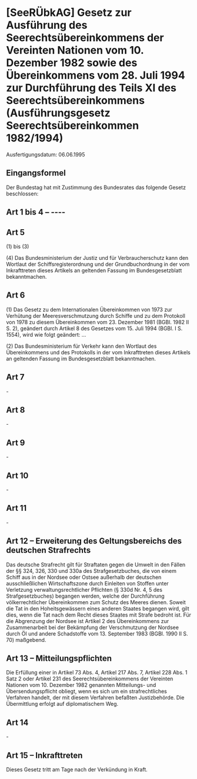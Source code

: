 # [SeeRÜbkAG] Gesetz zur Ausführung des Seerechtsübereinkommens der Vereinten Nationen vom 10. Dezember 1982 sowie des Übereinkommens vom 28. Juli 1994 zur Durchführung des Teils XI des Seerechtsübereinkommens  (Ausführungsgesetz Seerechtsübereinkommen 1982/1994)

Ausfertigungsdatum: 06.06.1995

 

## Eingangsformel

Der Bundestag hat mit Zustimmung des Bundesrates das folgende Gesetz beschlossen:


## Art 1 bis 4 – ----


## Art 5

(1) bis (3)

(4) Das Bundesministerium der Justiz und für Verbraucherschutz kann den Wortlaut der Schiffsregisterordnung und der Grundbuchordnung in der vom Inkrafttreten dieses Artikels an geltenden Fassung im Bundesgesetzblatt bekanntmachen.


## Art 6

(1) Das Gesetz zu dem Internationalen Übereinkommen von 1973 zur Verhütung der Meeresverschmutzung durch Schiffe und zu dem Protokoll von 1978 zu diesem Übereinkommen vom 23. Dezember 1981 (BGBl. 1982 II S. 2), geändert durch Artikel 8 des Gesetzes vom 15. Juli 1994 (BGBl. I S. 1554), wird wie folgt geändert: ...

(2) Das Bundesministerium für Verkehr kann den Wortlaut des Übereinkommens und des Protokolls in der vom Inkrafttreten dieses Artikels an geltenden Fassung im Bundesgesetzblatt bekanntmachen.


## Art 7

\-


## Art 8

\-


## Art 9

\-


## Art 10

\-


## Art 11

\-


## Art 12 – Erweiterung des Geltungsbereichs des deutschen Strafrechts

Das deutsche Strafrecht gilt für Straftaten gegen die Umwelt in den Fällen der §§ 324, 326, 330 und 330a des Strafgesetzbuches, die von einem Schiff aus in der Nordsee oder Ostsee außerhalb der deutschen ausschließlichen Wirtschaftszone durch Einleiten von Stoffen unter Verletzung verwaltungsrechtlicher Pflichten (§ 330d Nr. 4, 5 des Strafgesetzbuches) begangen werden, welche der Durchführung völkerrechtlicher Übereinkommen zum Schutz des Meeres dienen. Soweit die Tat in den Hoheitsgewässern eines anderen Staates begangen wird, gilt dies, wenn die Tat nach dem Recht dieses Staates mit Strafe bedroht ist. Für die Abgrenzung der Nordsee ist Artikel 2 des Übereinkommens zur Zusammenarbeit bei der Bekämpfung der Verschmutzung der Nordsee durch Öl und andere Schadstoffe vom 13. September 1983 (BGBl. 1990 II S. 70) maßgebend.


## Art 13 – Mitteilungspflichten

Die Erfüllung einer in Artikel 73 Abs. 4, Artikel 217 Abs. 7, Artikel 228 Abs. 1 Satz 2 oder Artikel 231 des Seerechtsübereinkommens der Vereinten Nationen vom 10. Dezember 1982 genannten Mitteilungs- und Übersendungspflicht obliegt, wenn es sich um ein strafrechtliches Verfahren handelt, der mit diesem Verfahren befaßten Justizbehörde. Die Übermittlung erfolgt auf diplomatischem Weg.


## Art 14

\-


## Art 15 – Inkrafttreten

Dieses Gesetz tritt am Tage nach der Verkündung in Kraft.
